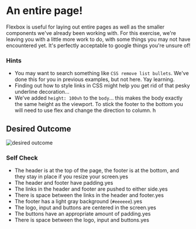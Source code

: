 # An entire page!

Flexbox is useful for laying out entire pages as well as the smaller components we've already been working with. For this exercise, we're leaving you with a little more work to do, with some things you may not have encountered yet. It's perfectly acceptable to google things you're unsure of!

### Hints
- You may want to search something like `CSS remove list bullets`.  We've done this for you in previous examples, but not here. Yay learning.
- Finding out how to style links in CSS might help you get rid of that pesky underline decoration...
- We've added `height: 100vh` to the `body`... this makes the body exactly the same height as the viewport. To stick the footer to the bottom you will need to use flex and change the direction to column. h

## Desired Outcome
![desired outcome](./desired-outcome.png)

### Self Check

- The header is at the top of the page, the footer is at the bottom, and they stay in place if you resize your screen.yes 
- The header and footer have padding.yes
- The links in the header and footer are pushed to either side.yes
- There is space between the links in the header and footer.yes
- The footer has a light gray background (`#eeeeee`).yes
- The logo, input and buttons are centered in the screen.yes
- The buttons have an appropriate amount of padding.yes
- There is space between the logo, input and buttons.yes
